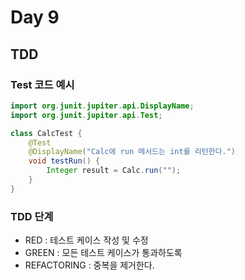 # Day 9

## TDD

### Test 코드 예시
```java
import org.junit.jupiter.api.DisplayName;
import org.junit.jupiter.api.Test;

class CalcTest {
    @Test
    @DisplayName("Calc에 run 메서드는 int를 리턴한다.")
    void testRun() {
        Integer result = Calc.run("");
    }
}
```
### TDD 단계
- RED : 테스트 케이스 작성 및 수정
- GREEN : 모든 테스트 케이스가 통과하도록
- REFACTORING : 중복을 제거한다.


